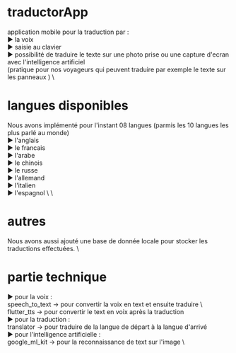 # traductorApp

application mobile pour la traduction par : \
► la voix \
► saisie au clavier \
► possibilité de traduire le texte sur une photo prise ou une capture d'ecran avec l'intelligence artificiel  \
(pratique pour nos voyageurs qui peuvent traduire par exemple le texte sur les panneaux ) \

# langues disponibles

Nous avons implémenté pour l'instant 08 langues (parmis les 10 langues les plus parlé au monde)  \
► l'anglais  \
► le francais  \
► l'arabe  \
► le chinois  \
► le russe  \
► l'allemand  \
► l'italien \
► l'espagnol \ \

# autres

Nous avons aussi ajouté une base de donnée locale pour stocker les traductions effectuées. \

# partie technique

► pour la voix :  \
  speech_to_text -> pour convertir la voix en text et ensuite traduire \ \
  flutter_tts -> pour convertir le text en voix après la traduction \
► pour la traduction :  \
  translator -> pour traduire de la langue de départ à la langue d'arrivé \
► pour l'intelligence artificielle : \
  google_ml_kit -> pour la reconnaissance de text sur l'image \
